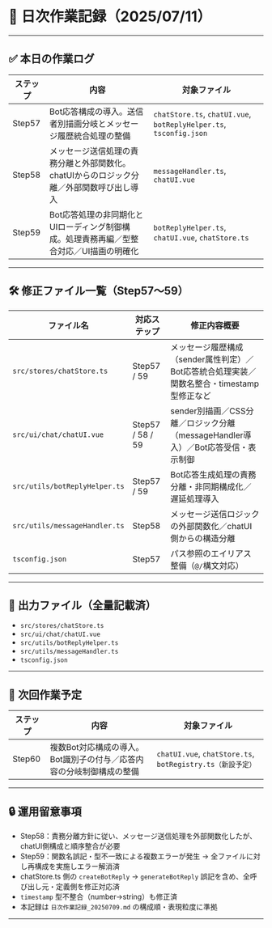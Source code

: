 # 📅 日次作業記録（2025/07/11）

---

## ✅ 本日の作業ログ

| ステップ | 内容                                                                                       | 対象ファイル                                       |
|----------|--------------------------------------------------------------------------------------------|----------------------------------------------------|
| Step57   | Bot応答構成の導入。送信者別描画分岐とメッセージ履歴統合処理の整備                          | `chatStore.ts`, `chatUI.vue`, `botReplyHelper.ts`, `tsconfig.json` |
| Step58   | メッセージ送信処理の責務分離と外部関数化。chatUIからのロジック分離／外部関数呼び出し導入    | `messageHandler.ts`, `chatUI.vue`                              |
| Step59   | Bot応答処理の非同期化とUIローディング制御構成。処理責務再編／型整合対応／UI描画の明確化     | `botReplyHelper.ts`, `chatUI.vue`, `chatStore.ts`              |

---

## 🛠 修正ファイル一覧（Step57〜59）

| ファイル名                      | 対応ステップ     | 修正内容概要                                                                                     |
|--------------------------------|------------------|--------------------------------------------------------------------------------------------------|
| `src/stores/chatStore.ts`      | Step57 / 59      | メッセージ履歴構成（sender属性判定）／Bot応答統合処理実装／関数名整合・timestamp型修正など        |
| `src/ui/chat/chatUI.vue`       | Step57 / 58 / 59 | sender別描画／CSS分離／ロジック分離（messageHandler導入）／Bot応答受信・表示制御                   |
| `src/utils/botReplyHelper.ts`  | Step57 / 59      | Bot応答生成処理の責務分離・非同期構成化／遅延処理導入                                             |
| `src/utils/messageHandler.ts`  | Step58           | メッセージ送信ロジックの外部関数化／chatUI側からの構造分離                                       |
| `tsconfig.json`                | Step57           | パス参照のエイリアス整備（`@/`構文対応）                                                         |

---

## 📂 出力ファイル（全量記載済）

- `src/stores/chatStore.ts`  
- `src/ui/chat/chatUI.vue`  
- `src/utils/botReplyHelper.ts`  
- `src/utils/messageHandler.ts`  
- `tsconfig.json`

---

## 🎯 次回作業予定

| ステップ | 内容                                                                                       | 対象ファイル                                  |
|----------|--------------------------------------------------------------------------------------------|-----------------------------------------------|
| Step60   | 複数Bot対応構成の導入。Bot識別子の付与／応答内容の分岐制御構成の整備                      | `chatUI.vue`, `chatStore.ts`, `botRegistry.ts（新設予定）` |

---

## 🔒 運用留意事項

- Step58：責務分離方針に従い、メッセージ送信処理を外部関数化したが、chatUI側構成と順序整合が必要  
- Step59：関数名誤記・型不一致による複数エラーが発生 → 全ファイルに対し再構成を実施しエラー解消済  
- chatStore.ts 側の `createBotReply` → `generateBotReply` 誤記を含め、全呼び出し元・定義側を修正対応済  
- `timestamp` 型不整合（number→string）も修正済  
- 本記録は `日次作業記録_20250709.md` の構成順・表現粒度に準拠

---